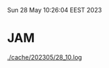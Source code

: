 Sun 28 May 10:26:04 EEST 2023
# JAM
<a href='./cache/202305/28_10.log'>./cache/202305/28_10.log</a>
